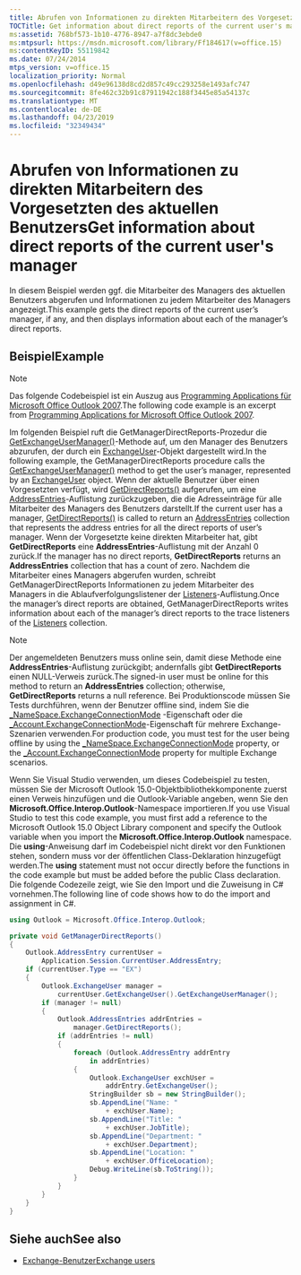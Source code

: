 ```yaml
---
title: Abrufen von Informationen zu direkten Mitarbeitern des Vorgesetzten des aktuellen Benutzers
TOCTitle: Get information about direct reports of the current user's manager
ms:assetid: 768bf573-1b10-4776-8947-a7f8dc3ebde0
ms:mtpsurl: https://msdn.microsoft.com/library/Ff184617(v=office.15)
ms:contentKeyID: 55119842
ms.date: 07/24/2014
mtps_version: v=office.15
localization_priority: Normal
ms.openlocfilehash: d49e96138d8cd2d857c49cc293258e1493afc747
ms.sourcegitcommit: 8fe462c32b91c87911942c188f3445e85a54137c
ms.translationtype: MT
ms.contentlocale: de-DE
ms.lasthandoff: 04/23/2019
ms.locfileid: "32349434"
---
```

# <a name="get-information-about-direct-reports-of-the-current-users-manager"></a><span data-ttu-id="026fc-102">Abrufen von Informationen zu direkten Mitarbeitern des Vorgesetzten des aktuellen Benutzers</span><span class="sxs-lookup"><span data-stu-id="026fc-102">Get information about direct reports of the current user's manager</span></span>

<span data-ttu-id="026fc-103">In diesem Beispiel werden ggf. die Mitarbeiter des Managers des aktuellen Benutzers abgerufen und Informationen zu jedem Mitarbeiter des Managers angezeigt.</span><span class="sxs-lookup"><span data-stu-id="026fc-103">This example gets the direct reports of the current user’s manager, if any, and then displays information about each of the manager’s direct reports.</span></span>

## <a name="example"></a><span data-ttu-id="026fc-104">Beispiel</span><span class="sxs-lookup"><span data-stu-id="026fc-104">Example</span></span>

> [!NOTE] 
> <span data-ttu-id="026fc-105">Das folgende Codebeispiel ist ein Auszug aus [Programming Applications für Microsoft Office Outlook 2007](https://www.amazon.com/gp/product/0735622493?ie=UTF8&tag=msmsdn-20&linkCode=as2&camp=1789&creative=9325&creativeASIN=0735622493).</span><span class="sxs-lookup"><span data-stu-id="026fc-105">The following code example is an excerpt from [Programming Applications for Microsoft Office Outlook 2007](https://www.amazon.com/gp/product/0735622493?ie=UTF8&tag=msmsdn-20&linkCode=as2&camp=1789&creative=9325&creativeASIN=0735622493).</span></span>

<span data-ttu-id="026fc-106">Im folgenden Beispiel ruft die GetManagerDirectReports-Prozedur die [GetExchangeUserManager()](https://msdn.microsoft.com/library/bb646656\(v=office.15\))-Methode auf, um den Manager des Benutzers abzurufen, der durch ein [ExchangeUser](https://msdn.microsoft.com/library/bb609574\(v=office.15\))-Objekt dargestellt wird.</span><span class="sxs-lookup"><span data-stu-id="026fc-106">In the following example, the GetManagerDirectReports procedure calls the [GetExchangeUserManager()](https://msdn.microsoft.com/library/bb646656\(v=office.15\)) method to get the user’s manager, represented by an [ExchangeUser](https://msdn.microsoft.com/library/bb609574\(v=office.15\)) object.</span></span> <span data-ttu-id="026fc-107">Wenn der aktuelle Benutzer über einen Vorgesetzten verfügt, wird [GetDirectReports()](https://msdn.microsoft.com/library/bb647204\(v=office.15\)) aufgerufen, um eine [AddressEntries](https://msdn.microsoft.com/library/bb647650\(v=office.15\))-Auflistung zurückzugeben, die die Adresseinträge für alle Mitarbeiter des Managers des Benutzers darstellt.</span><span class="sxs-lookup"><span data-stu-id="026fc-107">If the current user has a manager, [GetDirectReports()](https://msdn.microsoft.com/library/bb647204\(v=office.15\)) is called to return an [AddressEntries](https://msdn.microsoft.com/library/bb647650\(v=office.15\)) collection that represents the address entries for all the direct reports of user’s manager.</span></span> <span data-ttu-id="026fc-108">Wenn der Vorgesetzte keine direkten Mitarbeiter hat, gibt **GetDirectReports** eine **AddressEntries**-Auflistung mit der Anzahl 0 zurück.</span><span class="sxs-lookup"><span data-stu-id="026fc-108">If the manager has no direct reports, **GetDirectReports** returns an **AddressEntries** collection that has a count of zero.</span></span> <span data-ttu-id="026fc-109">Nachdem die Mitarbeiter eines Managers abgerufen wurden, schreibt GetManagerDirectReports Informationen zu jedem Mitarbeiter des Managers in die Ablaufverfolgungslistener der [Listeners](https://msdn.microsoft.com/library/system.diagnostics.debug.listeners.aspx)-Auflistung.</span><span class="sxs-lookup"><span data-stu-id="026fc-109">Once the manager’s direct reports are obtained, GetManagerDirectReports writes information about each of the manager’s direct reports to the trace listeners of the [Listeners](https://msdn.microsoft.com/library/system.diagnostics.debug.listeners.aspx) collection.</span></span>


> [!NOTE]
> <span data-ttu-id="026fc-110">Der angemeldeten Benutzers muss online sein, damit diese Methode eine **AddressEntries**-Auflistung zurückgibt; andernfalls gibt **GetDirectReports** einen NULL-Verweis zurück.</span><span class="sxs-lookup"><span data-stu-id="026fc-110">The signed-in user must be online for this method to return an **AddressEntries** collection; otherwise, **GetDirectReports** returns a null reference.</span></span> <span data-ttu-id="026fc-111">Bei Produktionscode müssen Sie Tests durchführen, wenn der Benutzer offline sind, indem Sie die [\_NameSpace.ExchangeConnectionMode](https://msdn.microsoft.com/library/bb647638(v=office.15)) -Eigenschaft oder die [\_Account.ExchangeConnectionMode](https://msdn.microsoft.com/library/ff185249(v=office.15))-Eigenschaft für mehrere Exchange-Szenarien verwenden.</span><span class="sxs-lookup"><span data-stu-id="026fc-111">For production code, you must test for the user being offline by using the [\_NameSpace.ExchangeConnectionMode](https://msdn.microsoft.com/library/bb647638(v=office.15)) property, or the [\_Account.ExchangeConnectionMode](https://msdn.microsoft.com/library/ff185249(v=office.15)) property for multiple Exchange scenarios.</span></span>

<span data-ttu-id="026fc-112">Wenn Sie Visual Studio verwenden, um dieses Codebeispiel zu testen, müssen Sie der Microsoft Outlook 15.0-Objektbibliothekkomponente zuerst einen Verweis hinzufügen und die Outlook-Variable angeben, wenn Sie den **Microsoft.Office.Interop.Outlook**-Namespace importieren.</span><span class="sxs-lookup"><span data-stu-id="026fc-112">If you use Visual Studio to test this code example, you must first add a reference to the Microsoft Outlook 15.0 Object Library component and specify the Outlook variable when you import the **Microsoft.Office.Interop.Outlook** namespace.</span></span> <span data-ttu-id="026fc-113">Die **using**-Anweisung darf im Codebeispiel nicht direkt vor den Funktionen stehen, sondern muss vor der öffentlichen Class-Deklaration hinzugefügt werden.</span><span class="sxs-lookup"><span data-stu-id="026fc-113">The **using** statement must not occur directly before the functions in the code example but must be added before the public Class declaration.</span></span> <span data-ttu-id="026fc-114">Die folgende Codezeile zeigt, wie Sie den Import und die Zuweisung in C\# vornehmen.</span><span class="sxs-lookup"><span data-stu-id="026fc-114">The following line of code shows how to do the import and assignment in C\#.</span></span>

```csharp
using Outlook = Microsoft.Office.Interop.Outlook;
```


```csharp
private void GetManagerDirectReports()
{
    Outlook.AddressEntry currentUser =
        Application.Session.CurrentUser.AddressEntry;
    if (currentUser.Type == "EX")
    {
        Outlook.ExchangeUser manager =
            currentUser.GetExchangeUser().GetExchangeUserManager();
        if (manager != null)
        {
            Outlook.AddressEntries addrEntries =
                manager.GetDirectReports();
            if (addrEntries != null)
            {
                foreach (Outlook.AddressEntry addrEntry
                    in addrEntries)
                {
                    Outlook.ExchangeUser exchUser =
                        addrEntry.GetExchangeUser();
                    StringBuilder sb = new StringBuilder();
                    sb.AppendLine("Name: "
                        + exchUser.Name);
                    sb.AppendLine("Title: "
                        + exchUser.JobTitle);
                    sb.AppendLine("Department: "
                        + exchUser.Department);
                    sb.AppendLine("Location: "
                        + exchUser.OfficeLocation);
                    Debug.WriteLine(sb.ToString());
                }
            }
        }
    }
}
```

## <a name="see-also"></a><span data-ttu-id="026fc-115">Siehe auch</span><span class="sxs-lookup"><span data-stu-id="026fc-115">See also</span></span>

- [<span data-ttu-id="026fc-116">Exchange-Benutzer</span><span class="sxs-lookup"><span data-stu-id="026fc-116">Exchange users</span></span>](exchange-users.md)

